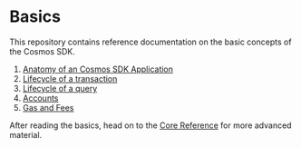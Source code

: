 <!--
order: false
parent:
  order: 2
-->

# Basics

This repository contains reference documentation on the basic concepts of the Cosmos SDK.

1. [Anatomy of an Cosmos SDK Application](./app-anatomy.md)
2. [Lifecycle of a transaction](./tx-lifecycle.md)
3. [Lifecycle of a query](./query-lifecycle.md)
4. [Accounts](./accounts.md)
5. [Gas and Fees](./gas-fees.md)

After reading the basics, head on to the [Core Reference](../core/README.md) for more advanced material.
